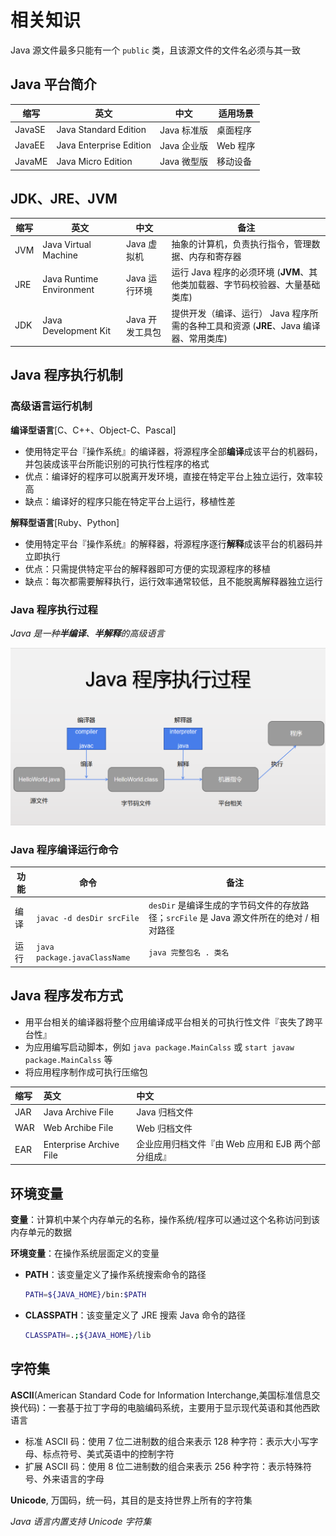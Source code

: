 # 相关知识

Java 源文件最多只能有一个 `public` 类，且该源文件的文件名必须与其一致

## Java 平台简介

| 缩写   | 英文                     | 中文            | 适用场景                                                                              |
| ------ | ------------------------ | --------------- | ------------------------------------------------------------------------------------- |
| JavaSE | Java Standard Edition    | Java 标准版     | 桌面程序                                                                              |
| JavaEE | Java Enterprise Edition  | Java 企业版     | Web 程序                                                                              |
| JavaME | Java Micro Edition       | Java 微型版     | 移动设备                                                                              |

## JDK、JRE、JVM

| 缩写   | 英文                     | 中文            | 备注                                                                              |
| ------ | ------------------------ | --------------- | ------------------------------------------------------------------------------------- |
| JVM    | Java Virtual Machine     | Java 虚拟机     | 抽象的计算机，负责执行指令，管理数据、内存和寄存器                                    |
| JRE    | Java Runtime Environment | Java 运行环境   | 运行 Java 程序的必须环境 (**JVM**、其他类加载器、字节码校验器、大量基础类库)          |
| JDK    | Java Development Kit     | Java 开发工具包 | 提供开发（编译、运行） Java 程序所需的各种工具和资源 (**JRE**、Java 编译器、常用类库) |

## Java 程序执行机制

### 高级语言运行机制

**编译型语言**[C、C++、Object-C、Pascal]

- 使用特定平台『操作系统』的编译器，将源程序全部**编译**成该平台的机器码，并包装成该平台所能识别的可执行性程序的格式
- 优点：编译好的程序可以脱离开发环境，直接在特定平台上独立运行，效率较高
- 缺点：编译好的程序只能在特定平台上运行，移植性差

**解释型语言**[Ruby、Python]

- 使用特定平台『操作系统』的解释器，将源程序逐行**解释**成该平台的机器码并立即执行
- 优点：只需提供特定平台的解释器即可方便的实现源程序的移植
- 缺点：每次都需要解释执行，运行效率通常较低，且不能脱离解释器独立运行

### Java 程序执行过程

*Java 是一种**半编译**、**半解释**的高级语言*

![java-program-execution-procedures][]

### Java 程序编译运行命令

| 功能 | 命令                         | 备注                                                                                     |
| ---- | ---------------------------- | ---------------------------------------------------------------------------------------- |
| 编译 | `javac -d desDir srcFile`    | `desDir` 是编译生成的字节码文件的存放路径；`srcFile` 是 Java 源文件所在的绝对 / 相对路径 |
| 运行 | `java package.javaClassName` | `java 完整包名 . 类名`                                                                   |

## Java 程序发布方式

- 用平台相关的编译器将整个应用编译成平台相关的可执行性文件『丧失了跨平台性』
- 为应用编写启动脚本，例如 `java package.MainCalss` 或 `start javaw package.MainCalss` 等
- 将应用程序制作成可执行压缩包

| 缩写 | 英文                    | 中文                                               |
| :--- | :---------------------- | :------------------------------------------------- |
| JAR  | Java Archive File       | Java 归档文件                                      |
| WAR  | Web Archibe File        | Web 归档文件                                       |
| EAR  | Enterprise Archive File | 企业应用归档文件『由 Web 应用和 EJB 两个部分组成』 |

## 环境变量

**变量**：计算机中某个内存单元的名称，操作系统/程序可以通过这个名称访问到该内存单元的数据

**环境变量**：在操作系统层面定义的变量

- **PATH**：该变量定义了操作系统搜索命令的路径

    ```bash
    PATH=${JAVA_HOME}/bin:$PATH
    ```

- **CLASSPATH**：该变量定义了 JRE 搜索 Java 命令的路径

    ```bash
    CLASSPATH=.;${JAVA_HOME}/lib
    ```

## 字符集

**ASCII**(American Standard Code for Information Interchange,美国标准信息交换代码)：一套基于拉丁字母的电脑编码系统，主要用于显示现代英语和其他西欧语言

- 标准 ASCII 码：使用 7 位二进制数的组合来表示 128 种字符：表示大小写字母、标点符号、美式英语中的控制字符
- 扩展 ASCII 码：使用 8 位二进制数的组合来表示 256 种字符：表示特殊符号、外来语言的字母

**Unicode**, 万国码，统一码，其目的是支持世界上所有的字符集

*Java 语言内置支持 Unicode 字符集*

[java-program-execution-procedures]:../../images/java/java-program-execution-procedures.png
